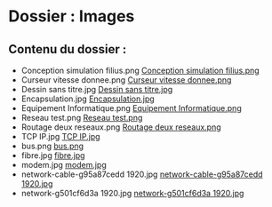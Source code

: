 # Dossier : Images
 
 ## Contenu du dossier : 
- Conception simulation filius.png [Conception simulation filius.png](./Conception_simulation_filius.png)
- Curseur vitesse donnee.png [Curseur vitesse donnee.png](./Curseur_vitesse_donnee.png)
- Dessin sans titre.jpg [Dessin sans titre.jpg](./Dessin_sans_titre.jpg)
- Encapsulation.jpg [Encapsulation.jpg](./Encapsulation.jpg)
- Equipement Informatique.png [Equipement Informatique.png](./Equipement_Informatique.png)
- Reseau test.png [Reseau test.png](./Reseau_test.png)
- Routage deux reseaux.png [Routage deux reseaux.png](./Routage_deux_reseaux.png)
- TCP IP.jpg [TCP IP.jpg](./TCP_IP.jpg)
- bus.png [bus.png](./bus.png)
- fibre.jpg [fibre.jpg](./fibre.jpg)
- modem.jpg [modem.jpg](./modem.jpg)
- network-cable-g95a87cedd 1920.jpg [network-cable-g95a87cedd 1920.jpg](./network-cable-g95a87cedd_1920.jpg)
- network-g501cf6d3a 1920.jpg [network-g501cf6d3a 1920.jpg](./network-g501cf6d3a_1920.jpg)
